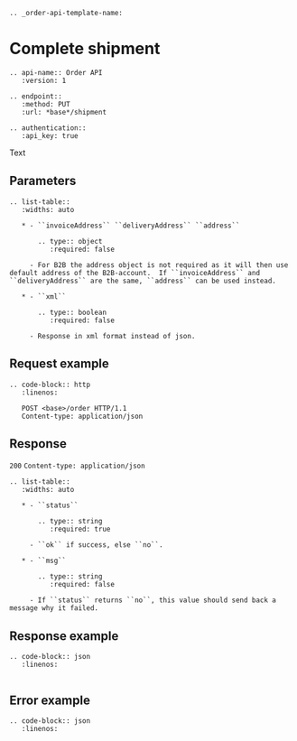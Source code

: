 ```eval_rst
.. _order-api-template-name:
```

# Complete shipment

```eval_rst
.. api-name:: Order API
   :version: 1

.. endpoint::
   :method: PUT
   :url: *base*/shipment

.. authentication::
   :api_key: true
```

Text

## Parameters

```eval_rst
.. list-table::
   :widths: auto

   * - ``invoiceAddress`` ``deliveryAddress`` ``address``

       .. type:: object
          :required: false

     - For B2B the address object is not required as it will then use default address of the B2B-account.  If ``invoiceAddress`` and ``deliveryAddress`` are the same, ``address`` can be used instead.

   * - ``xml``

       .. type:: boolean
          :required: false

     - Response in xml format instead of json.
```

## Request example

```eval_rst
.. code-block:: http
   :linenos:

   POST <base>/order HTTP/1.1
   Content-type: application/json

```

## Response

`200` `Content-type: application/json`

```eval_rst
.. list-table::
   :widths: auto

   * - ``status``

       .. type:: string
          :required: true

     - ``ok`` if success, else ``no``.

   * - ``msg``

       .. type:: string
          :required: false

     - If ``status`` returns ``no``, this value should send back a message why it failed.

```

## Response example

```eval_rst
.. code-block:: json
   :linenos:


```

## Error example

```eval_rst
.. code-block:: json
   :linenos:


```
